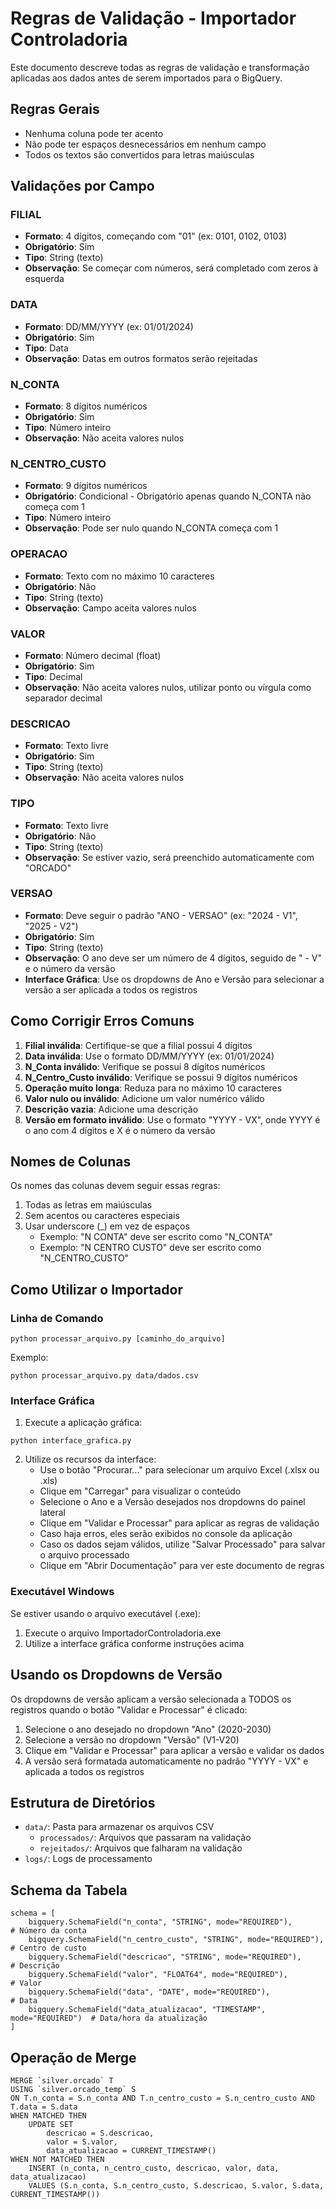 # Regras de Validação - Importador Controladoria

Este documento descreve todas as regras de validação e transformação aplicadas aos dados antes de serem importados para o BigQuery.

## Regras Gerais

- Nenhuma coluna pode ter acento
- Não pode ter espaços desnecessários em nenhum campo
- Todos os textos são convertidos para letras maiúsculas

## Validações por Campo

### FILIAL
- **Formato**: 4 dígitos, começando com "01" (ex: 0101, 0102, 0103)
- **Obrigatório**: Sim
- **Tipo**: String (texto)
- **Observação**: Se começar com números, será completado com zeros à esquerda

### DATA
- **Formato**: DD/MM/YYYY (ex: 01/01/2024)
- **Obrigatório**: Sim
- **Tipo**: Data
- **Observação**: Datas em outros formatos serão rejeitadas

### N_CONTA
- **Formato**: 8 dígitos numéricos
- **Obrigatório**: Sim
- **Tipo**: Número inteiro
- **Observação**: Não aceita valores nulos

### N_CENTRO_CUSTO
- **Formato**: 9 dígitos numéricos
- **Obrigatório**: Condicional - Obrigatório apenas quando N_CONTA não começa com 1
- **Tipo**: Número inteiro
- **Observação**: Pode ser nulo quando N_CONTA começa com 1

### OPERACAO
- **Formato**: Texto com no máximo 10 caracteres
- **Obrigatório**: Não
- **Tipo**: String (texto)
- **Observação**: Campo aceita valores nulos

### VALOR
- **Formato**: Número decimal (float)
- **Obrigatório**: Sim
- **Tipo**: Decimal
- **Observação**: Não aceita valores nulos, utilizar ponto ou vírgula como separador decimal

### DESCRICAO
- **Formato**: Texto livre
- **Obrigatório**: Sim
- **Tipo**: String (texto)
- **Observação**: Não aceita valores nulos

### TIPO
- **Formato**: Texto livre
- **Obrigatório**: Não
- **Tipo**: String (texto)
- **Observação**: Se estiver vazio, será preenchido automaticamente com "ORCADO"

### VERSAO
- **Formato**: Deve seguir o padrão "ANO - VERSAO" (ex: "2024 - V1", "2025 - V2")
- **Obrigatório**: Sim
- **Tipo**: String (texto)
- **Observação**: O ano deve ser um número de 4 dígitos, seguido de " - V" e o número da versão
- **Interface Gráfica**: Use os dropdowns de Ano e Versão para selecionar a versão a ser aplicada a todos os registros

## Como Corrigir Erros Comuns

1. **Filial inválida**: Certifique-se que a filial possui 4 dígitos
2. **Data inválida**: Use o formato DD/MM/YYYY (ex: 01/01/2024)
3. **N_Conta inválido**: Verifique se possui 8 dígitos numéricos
4. **N_Centro_Custo inválido**: Verifique se possui 9 dígitos numéricos
5. **Operação muito longa**: Reduza para no máximo 10 caracteres
6. **Valor nulo ou inválido**: Adicione um valor numérico válido
7. **Descrição vazia**: Adicione uma descrição
8. **Versão em formato inválido**: Use o formato "YYYY - VX", onde YYYY é o ano com 4 dígitos e X é o número da versão

## Nomes de Colunas

Os nomes das colunas devem seguir essas regras:

1. Todas as letras em maiúsculas
2. Sem acentos ou caracteres especiais
3. Usar underscore (_) em vez de espaços
   - Exemplo: "N CONTA" deve ser escrito como "N_CONTA"
   - Exemplo: "N CENTRO CUSTO" deve ser escrito como "N_CENTRO_CUSTO"

## Como Utilizar o Importador

### Linha de Comando

```
python processar_arquivo.py [caminho_do_arquivo]
```

Exemplo:
```
python processar_arquivo.py data/dados.csv
```

### Interface Gráfica

1. Execute a aplicação gráfica:
```
python interface_grafica.py
```

2. Utilize os recursos da interface:
   - Use o botão "Procurar..." para selecionar um arquivo Excel (.xlsx ou .xls)
   - Clique em "Carregar" para visualizar o conteúdo
   - Selecione o Ano e a Versão desejados nos dropdowns do painel lateral
   - Clique em "Validar e Processar" para aplicar as regras de validação
   - Caso haja erros, eles serão exibidos no console da aplicação
   - Caso os dados sejam válidos, utilize "Salvar Processado" para salvar o arquivo processado
   - Clique em "Abrir Documentação" para ver este documento de regras

### Executável Windows

Se estiver usando o arquivo executável (.exe):

1. Execute o arquivo ImportadorControladoria.exe
2. Utilize a interface gráfica conforme instruções acima

## Usando os Dropdowns de Versão

Os dropdowns de versão aplicam a versão selecionada a TODOS os registros quando o botão "Validar e Processar" é clicado:

1. Selecione o ano desejado no dropdown "Ano" (2020-2030)
2. Selecione a versão no dropdown "Versão" (V1-V20)
3. Clique em "Validar e Processar" para aplicar a versão e validar os dados
4. A versão será formatada automaticamente no padrão "YYYY - VX" e aplicada a todos os registros

## Estrutura de Diretórios

- `data/`: Pasta para armazenar os arquivos CSV
  - `processados/`: Arquivos que passaram na validação
  - `rejeitados/`: Arquivos que falharam na validação
- `logs/`: Logs de processamento

## Schema da Tabela

```
schema = [
    bigquery.SchemaField("n_conta", "STRING", mode="REQUIRED"),         # Número da conta
    bigquery.SchemaField("n_centro_custo", "STRING", mode="REQUIRED"),  # Centro de custo
    bigquery.SchemaField("descricao", "STRING", mode="REQUIRED"),       # Descrição
    bigquery.SchemaField("valor", "FLOAT64", mode="REQUIRED"),          # Valor
    bigquery.SchemaField("data", "DATE", mode="REQUIRED"),              # Data
    bigquery.SchemaField("data_atualizacao", "TIMESTAMP", mode="REQUIRED")  # Data/hora da atualização
]
```

## Operação de Merge

```
MERGE `silver.orcado` T
USING `silver.orcado_temp` S
ON T.n_conta = S.n_conta AND T.n_centro_custo = S.n_centro_custo AND T.data = S.data
WHEN MATCHED THEN
    UPDATE SET
        descricao = S.descricao,
        valor = S.valor,
        data_atualizacao = CURRENT_TIMESTAMP()
WHEN NOT MATCHED THEN
    INSERT (n_conta, n_centro_custo, descricao, valor, data, data_atualizacao)
    VALUES (S.n_conta, S.n_centro_custo, S.descricao, S.valor, S.data, CURRENT_TIMESTAMP())
```